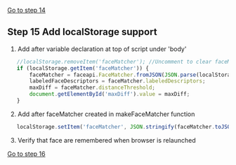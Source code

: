 [Go to step 14](https://github.com/seattleacademy/faceCam/tree/step14)

## Step 15 Add localStorage support

1.  Add after variable declaration at top of script under 'body'
 ```javascript  
    //localStorage.removeItem('faceMatcher'); //Uncomment to clear faceMatcher on load
    if (localStorage.getItem('faceMatcher')) {
        faceMatcher = faceapi.FaceMatcher.fromJSON(JSON.parse(localStorage.getItem('faceMatcher')));
        labeledFaceDescriptors = faceMatcher.labeledDescriptors;
        maxDiff = faceMatcher.distanceThreshold;
        document.getElementById('maxDiff').value = maxDiff;
    }
```
2. Add after faceMatcher created in makeFaceMatcher function
 ```javascript  
    localStorage.setItem('faceMatcher', JSON.stringify(faceMatcher.toJSON()));
```
3. Verify that face are remembered when browser is relaunched

[Go to step 16](https://github.com/seattleacademy/faceCam/tree/step16)
